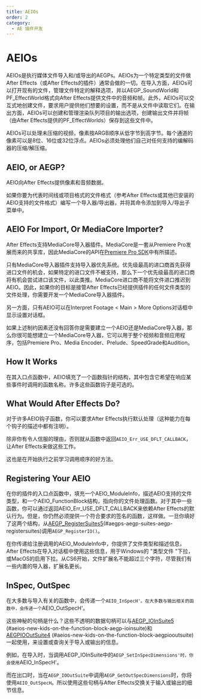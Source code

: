 ```yaml
---
title: AEIOs
order: 2
category:
  - AE 插件开发
---
```


# AEIOs

AEIOs是执行媒体文件导入和/或导出的AEGPs。AEIOs为一个特定类型的文件做After Effects（或After Effects的插件）通常会做的一切。在导入方面，AEIOs可以打开现有的文件，管理文件特定的解释选项，并以AEGP_SoundWorld和PF_EffectWorld格式向After Effects提供文件中的音频和帧。此外，AEIOs可以交互式地创建文件，要求用户提供他们想要的设置，而不是从文件中读取它们。在输出方面，AEIOs可以创建和管理渲染队列项目的输出选项，创建输出文件并将帧（由After Effects提供的PF_EffectWorlds）保存到这些文件中。

AEIOs可以处理未压缩的视频，像素按ARGB顺序从低字节到高字节。每个通道的像素可以是8位、16位或32位浮点。AEIOs必须处理他们自己对任何支持的编解码器的压缩/解压缩。

## AEIO, or AEGP?

AEIO向After Effects提供像素和音频数据。

如果你要为代表时间线或项目格式的文件格式（参考After Effects或其他已安装的AEIO支持的文件格式）编写一个导入器/导出器，并将其命令添加到导入/导出子菜单中。

## AEIO For Import, Or MediaCore Importer?

After Effects支持MediaCore导入器插件。MediaCore是一套从Premiere Pro发展而来的共享库，因此MediaCore的API在[Premiere Pro SDK](http://ppro-plugin-sdk.aenhancers.com/)中有所描述。

只有MediaCore导入器插件支持导入器优先系统。优先级最高的进口商首先获得进口文件的机会，如果特定的进口文件不被支持，那么下一个优先级最高的进口商将有机会尝试进口该文件，以此类推。MediaCore进口商不能将文件进口推迟到AEIO。因此，如果你的目标是接管After Effects已经提供插件的任何文件类型的文件处理，你需要开发一个MediaCore导入器插件。

另一方面，只有AEIO可以在Interpret Footage < Main > More Options对话框中显示设置对话框。

如果上述制约因素还没有回答你是需要建立一个AEIO还是MediaCore导入器，那么你很可能想建立一个MediaCore导入器，它可以用于整个视频和音频应用程序，包括Premiere Pro、Media Encoder、Prelude、SpeedGrade和Audition。

## How It Works

在其入口点函数中，AEIO填充了一个函数指针的结构，其中包含它希望在响应某些事件时调用的函数名称。许多这些函数钩子是可选的。

## What Would After Effects Do?

对于许多AEIO钩子函数，你可以要求After Effects执行默认处理（这种能力在每个钩子的描述中都有注明）。

除非你有令人信服的理由，否则就从函数中返回`AEIO_Err_USE_DFLT_CALLBACK`，让After Effects来做这些工作。

这也是在开始执行之前学习调用顺序的好方法。

## Registering Your AEIO

在你的插件的入口点函数中，填充一个AEIO_ModuleInfo，描述AEIO支持的文件类型，和一个AEIO_FunctionBlock结构，指向你的文件处理函数。对于其中一些函数，你可以通过返回AEIO_Err_USE_DFLT_CALLBACK来依赖After Effects的默认行为。但是，你仍然必须提供一个符合要求的签名的函数，这样做。一旦你填好了这两个结构，从[AEGP_RegisterSuites5](.../aegps/aegp-suites.html)(#aegps-aegp-suites-aegp-registersuites)调用`AEGP_RegisterIO()`。

在你传递给注册调用的AEIO_ModuleInfo中，你提供了文件类型和描述信息，After Effects在导入对话框中使用这些信息，用于Windows的 "类型文件 "下拉，或MacOS的启用下拉。从CS6开始，文件扩展名不能超过三个字符，尽管我们有一些内置的导入器，扩展名更长。

## InSpec, OutSpec

在大多数与导入有关的函数中，会传递一个`AEIO_InSpecH'。在大多数与输出相关的函数中，会传递一个`AEIO_OutSpecH'。

这些神秘的句柄是什么？这些不透明的数据句柄可以与[AEGP_IOInSuite5](new-kids-on-the-function-block.html) (#aeios-new-kids-on-the-function-block-aegp-ioinsuite)和[AEGPIOOutSuite4](new-kids-on-the-function-block.html) (#aeios-new-kids-on-the-function-block-aegpiooutsuite) 一起使用，来设置或查询关于导入或输出的信息。

例如，在导入时，当调用AEGP_IOInSuite中的`AEGP_SetInSpecDimensions'时，你会使用`AEIO_InSpecH'。

而在出口时，当在`AEGP_IOOutSuite`中调用`AEGP_GetOutSpecDimensions`时，你将使用`AEIO_OutSpecH`。所以使用这些句柄与After Effects交换关于输入或输出的细节信息。